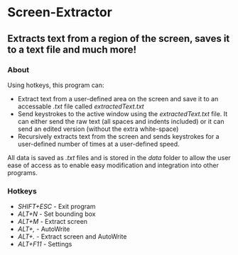 # Screen-Extractor
<h2>Extracts text from a region of the screen, saves it to a text file and much more!</h2>

<h3>About</h3>

Using hotkeys, this program can:
* Extract text from a user-defined area on the screen and save it to an accessable <i>.txt</i> file called <i>extractedText.txt</i>
* Send keystrokes to the active window using the <i>extractedText.txt</i> file. It can either send the raw text (all spaces and indents included) or it can send an edited version (without the extra white-space)
* Recursively extracts text from the screen and sends keystrokes for a user-defined number of times at a user-defined speed.

All data is saved as <i>.txt</i> files and is stored in the <i>data</i> folder to allow the user ease of access as to enable easy modification and integration into other programs.

<h3>Hotkeys</h3>

* <i>SHIFT+ESC</i> - Exit program
* <i>ALT+N</i> - Set bounding box
* <i>ALT+M</i> - Extract screen
* <i>ALT+,</i> - AutoWrite
* <i>ALT+.</i> - Extract screen and AutoWrite
* <i>ALT+F11</i> - Settings
